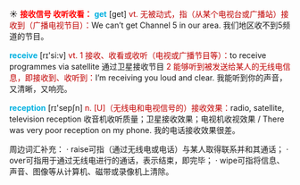 ☀ <font color="red">**接收信号 收听收看：**</font>
<font color="sky blue">**get**</font> [ɡet] 
<font color="#c00000">vt. 无被动式，指（从某个电视台或广播站）接收到（广播电视节目）：</font>We can’t get Channel 5 in our area. 我们地区收不到5频道的节目。

<font color="sky blue">**receive**</font> [rɪ'si:v] 
<font color="#c00000">vt. 1 接收、收看或收听（电视或广播节目等）：</font>to receive programmes via satellite 通过卫星接收节目 <font color="#c00000">2 能够听到被发送给某人的无线电信息，即接收到、收听到：</font>I’m receiving you loud and clear. 我能听到你的声音，又清晰，又响亮。

<font color="sky blue">**reception**</font> [rɪ'sepʃn] 
<font color="#c00000">n. [U]（无线电和电视信号的）接收效果：</font>radio, satellite, television reception 收音机收听质量；卫星接收效果；电视机收视效果 / There was very poor reception on my phone. 我的电话接收效果很差。

周边词汇补充：
· raise可指（通过无线电或电话）与某人取得联系并和其通话；
· over可指用于通过无线电进行的通话，表示结束，即完毕；
· wipe可指将信息、声音、图像等从计算机、磁带或录像机上清除。
